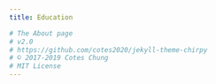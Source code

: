 ```yaml
---
title: Education

# The About page
# v2.0
# https://github.com/cotes2020/jekyll-theme-chirpy
# © 2017-2019 Cotes Chung
# MIT License
---
```


<head>
	<style>
		.title_content {
			display: inline-block;
			font-size: 20px;
			color: #ffffff;
			text-align: center;
			width: 100%;
			margin-bottom: 20px;
			border-bottom: 1px solid #DDD;
		}

		.title_content:after {
			height: 1px;
			display: block;
			left: 0;
			content: " ";
			position: relative;
			width: 30px;
			top: 1px;
		}

		#resume .col-md-12 span.duration {
			float: right;
		}

		#resume .col-md-12 ul li {
			list-style: none;
			margin-top: 20px;
		}

		#resume .resume-left ul li h5 {
			padding-bottom: 10px;
		}

		#resume .attributes li.first{
			margin-top: 0 !important;
			list-style-type: none;
		}

		#resume .attributes .duration i{
			margin-right: 5px;
		}
		
		#resume h4,
		#resume h5,
		#resume h6 {
			font-weight:400 !important;
		}

		.img_reference {
			display: inline-block;
			width: 100px;
			height: 100px;
			margin-right: 15px;
			float: left;
			border-radius: 50px;
		}

		.reference p {
			padding-top: 15px;
		}
		.reference ul {
			margin-top: 15px;
		}

		.reference ul li {
			margin-top: 15px;
		}
	</style>
</head>

<div id="resume" class="content_2">
	<div class="col-md-12 resume-left">    
		<ul class="attributes">
			<li class="first">
				<h4><b>Master of Science in Information Management</b><span class="duration"><i class="fa fa-calendar color"></i> Aug 2018 - May 2020 </span></h4>
				<h6><span class="fa fa-graduation-cap"></span><b> Syracuse University, GPA 3.95</b></h6>
				<p><i>Relevant Courses:</i> Data Analytics, Data Science, Data Warehouse, Data Administration and Database Management, Information Visualization, Business Analytics, Enterprise IT Consultation, Enterprise Risk Management, Project Management, Lean Six Sigma <br><br>
				<b>Leadership:</b> <br>
				Along with the curriculum, I am also working as a Business Data Analyst at iConsult Collaborative at Syracuse University where I am looking to improve the retention of existing members and increase new members for the client across various platforms such as social media, website, emails and meetings/events.
				<br>Apart from this, I help the career services at iSchool to review resumes for my peers and juniors. I also mentor juniors on academic and individual projects and suggest them with the right coursework according to their interests.
				<br>Also, I am a supervisor at Food Services - Shaw Dining Center where I lead a team of 12-15 students to help the dining center to function smoothly in the fast-paced environment.</p>
			</li>
			
			<br><br>
			
			<li>
				<h4><b>Bachelor of Engineering in Elecronics and Telecommunication</b><span class="duration"><i class="fa fa-calendar color"></i> Aug 2011 - May 2015 </span></h4>
				<h6><span class="fa fa-graduation-cap"></span><b> University of Mumbai</b></h6>
				<p>During my engineering, I implemented two projects:<br>
				<b>Copula-Based Fusion of Correlated Decisions</b> - A simulation project which detected signals from multiple sensors. 
				To increase the accuracy of the sensors, the team used a novel approach for the fusion of correlated decisions is proposed using the theory of copulas.<br>
				<b>Ni-Cd battery charger</b> - A charger designed to charge a pair of Nickel Cadmium (NiCd) or AA Nickel Metal Hydride (NiMH) cells.
				<br><br>
				Along with this, I was the Chairman of IEEE Student Branch of my college - Vidyavardhini's College of Engineering and Technology. 
				Here, I led a team of 40+ students along with my fellow mates to organize technical festivals, seminars, workshops and project exhibitions.
				</p>
			</li>
		</ul>
	</div>
</div>